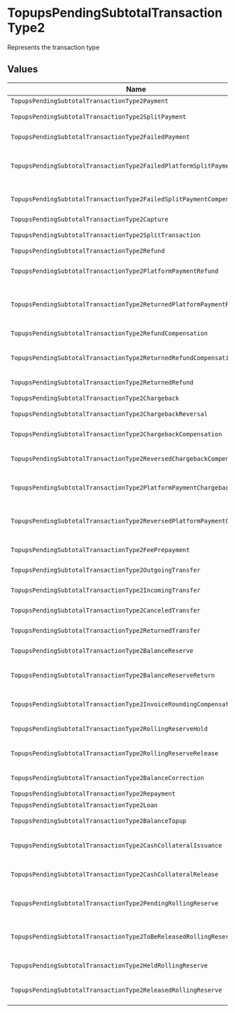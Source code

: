 # TopupsPendingSubtotalTransactionType2

Represents the transaction type


## Values

| Name                                                                     | Value                                                                    |
| ------------------------------------------------------------------------ | ------------------------------------------------------------------------ |
| `TopupsPendingSubtotalTransactionType2Payment`                           | payment                                                                  |
| `TopupsPendingSubtotalTransactionType2SplitPayment`                      | split-payment                                                            |
| `TopupsPendingSubtotalTransactionType2FailedPayment`                     | failed-payment                                                           |
| `TopupsPendingSubtotalTransactionType2FailedPlatformSplitPayment`        | failed-platform-split-payment                                            |
| `TopupsPendingSubtotalTransactionType2FailedSplitPaymentCompensation`    | failed-split-payment-compensation                                        |
| `TopupsPendingSubtotalTransactionType2Capture`                           | capture                                                                  |
| `TopupsPendingSubtotalTransactionType2SplitTransaction`                  | split-transaction                                                        |
| `TopupsPendingSubtotalTransactionType2Refund`                            | refund                                                                   |
| `TopupsPendingSubtotalTransactionType2PlatformPaymentRefund`             | platform-payment-refund                                                  |
| `TopupsPendingSubtotalTransactionType2ReturnedPlatformPaymentRefund`     | returned-platform-payment-refund                                         |
| `TopupsPendingSubtotalTransactionType2RefundCompensation`                | refund-compensation                                                      |
| `TopupsPendingSubtotalTransactionType2ReturnedRefundCompensation`        | returned-refund-compensation                                             |
| `TopupsPendingSubtotalTransactionType2ReturnedRefund`                    | returned-refund                                                          |
| `TopupsPendingSubtotalTransactionType2Chargeback`                        | chargeback                                                               |
| `TopupsPendingSubtotalTransactionType2ChargebackReversal`                | chargeback-reversal                                                      |
| `TopupsPendingSubtotalTransactionType2ChargebackCompensation`            | chargeback-compensation                                                  |
| `TopupsPendingSubtotalTransactionType2ReversedChargebackCompensation`    | reversed-chargeback-compensation                                         |
| `TopupsPendingSubtotalTransactionType2PlatformPaymentChargeback`         | platform-payment-chargeback                                              |
| `TopupsPendingSubtotalTransactionType2ReversedPlatformPaymentChargeback` | reversed-platform-payment-chargeback                                     |
| `TopupsPendingSubtotalTransactionType2FeePrepayment`                     | fee-prepayment                                                           |
| `TopupsPendingSubtotalTransactionType2OutgoingTransfer`                  | outgoing-transfer                                                        |
| `TopupsPendingSubtotalTransactionType2IncomingTransfer`                  | incoming-transfer                                                        |
| `TopupsPendingSubtotalTransactionType2CanceledTransfer`                  | canceled-transfer                                                        |
| `TopupsPendingSubtotalTransactionType2ReturnedTransfer`                  | returned-transfer                                                        |
| `TopupsPendingSubtotalTransactionType2BalanceReserve`                    | balance-reserve                                                          |
| `TopupsPendingSubtotalTransactionType2BalanceReserveReturn`              | balance-reserve-return                                                   |
| `TopupsPendingSubtotalTransactionType2InvoiceRoundingCompensation`       | invoice-rounding-compensation                                            |
| `TopupsPendingSubtotalTransactionType2RollingReserveHold`                | rolling-reserve-hold                                                     |
| `TopupsPendingSubtotalTransactionType2RollingReserveRelease`             | rolling-reserve-release                                                  |
| `TopupsPendingSubtotalTransactionType2BalanceCorrection`                 | balance-correction                                                       |
| `TopupsPendingSubtotalTransactionType2Repayment`                         | repayment                                                                |
| `TopupsPendingSubtotalTransactionType2Loan`                              | loan                                                                     |
| `TopupsPendingSubtotalTransactionType2BalanceTopup`                      | balance-topup                                                            |
| `TopupsPendingSubtotalTransactionType2CashCollateralIssuance`            | cash-collateral-issuance';                                               |
| `TopupsPendingSubtotalTransactionType2CashCollateralRelease`             | cash-collateral-release                                                  |
| `TopupsPendingSubtotalTransactionType2PendingRollingReserve`             | pending-rolling-reserve                                                  |
| `TopupsPendingSubtotalTransactionType2ToBeReleasedRollingReserve`        | to-be-released-rolling-reserve                                           |
| `TopupsPendingSubtotalTransactionType2HeldRollingReserve`                | held-rolling-reserve                                                     |
| `TopupsPendingSubtotalTransactionType2ReleasedRollingReserve`            | released-rolling-reserve                                                 |